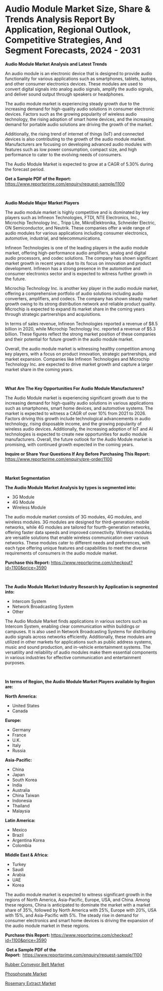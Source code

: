 <p><h1>Audio Module Market Size, Share & Trends Analysis Report By Application, Regional Outlook, Competitive Strategies, And Segment Forecasts, 2024 - 2031</h1></p><p><strong>Audio Module Market Analysis and Latest Trends</strong></p>
<p><p>An audio module is an electronic device that is designed to provide audio functionality for various applications such as smartphones, tablets, laptops, and other consumer electronics devices. These modules are used to convert digital signals into analog audio signals, amplify the audio signals, and deliver sound output through speakers or headphones.</p><p>The audio module market is experiencing steady growth due to the increasing demand for high-quality audio solutions in consumer electronic devices. Factors such as the growing popularity of wireless audio technology, the rising adoption of smart home devices, and the increasing demand for portable audio solutions are driving the growth of the market.</p><p>Additionally, the rising trend of internet of things (IoT) and connected devices is also contributing to the growth of the audio module market. Manufacturers are focusing on developing advanced audio modules with features such as low power consumption, compact size, and high performance to cater to the evolving needs of consumers.</p><p>The Audio Module Market is expected to grow at a CAGR of 5.30% during the forecast period.</p></p>
<p><strong>Get a Sample PDF of the Report:&nbsp;</strong> <a href="https://www.reportprime.com/enquiry/request-sample/1100">https://www.reportprime.com/enquiry/request-sample/1100</a></p>
<p>&nbsp;</p>
<p><strong>Audio Module Major Market Players</strong></p>
<p><p>The audio module market is highly competitive and is dominated by key players such as Infineon Technologies, FTDI, NTE Electronics, Inc., Microchip Technology Inc., Tripp Lite, MikroElektronika, Schneider Electric, ON Semiconductor, and Neutrik. These companies offer a wide range of audio modules for various applications including consumer electronics, automotive, industrial, and telecommunications.</p><p>Infineon Technologies is one of the leading players in the audio module market, offering high-performance audio amplifiers, analog and digital audio processors, and codec solutions. The company has shown significant market growth in recent years due to its focus on innovation and product development. Infineon has a strong presence in the automotive and consumer electronics sector and is expected to witness further growth in the future.</p><p>Microchip Technology Inc. is another key player in the audio module market, offering a comprehensive portfolio of audio solutions including audio converters, amplifiers, and codecs. The company has shown steady market growth owing to its strong distribution network and reliable product quality. Microchip is expected to expand its market share in the coming years through strategic partnerships and acquisitions.</p><p>In terms of sales revenue, Infineon Technologies reported a revenue of $8.5 billion in 2020, while Microchip Technology Inc. reported a revenue of $5.3 billion. These figures reflect the strong market position of these companies and their potential for future growth in the audio module market.</p><p>Overall, the audio module market is witnessing healthy competition among key players, with a focus on product innovation, strategic partnerships, and market expansion. Companies like Infineon Technologies and Microchip Technology Inc. are expected to drive market growth and capture a larger market share in the coming years.</p></p>
<p>&nbsp;</p>
<p><strong>What Are The Key Opportunities For Audio Module Manufacturers?</strong></p>
<p><p>The Audio Module market is experiencing significant growth due to the increasing demand for high-quality audio solutions in various applications such as smartphones, smart home devices, and automotive systems. The market is expected to witness a CAGR of over 10% from 2021 to 2026. Factors driving this growth include technological advancements in audio technology, rising disposable income, and the growing popularity of wireless audio devices. Additionally, the increasing adoption of IoT and AI technologies is expected to create new opportunities for audio module manufacturers. Overall, the future outlook for the Audio Module market is promising, with continued growth expected in the coming years.</p></p>
<p><strong>Inquire or Share Your Questions If Any Before Purchasing This Report:</strong> <a href="https://www.reportprime.com/enquiry/pre-order/1100">https://www.reportprime.com/enquiry/pre-order/1100</a></p>
<p>&nbsp;</p>
<p><strong>Market Segmentation</strong></p>
<p><strong>The Audio Module Market Analysis by types is segmented into:</strong></p>
<p><ul><li>3G Module</li><li>4G Module</li><li>Wireless Module</li></ul></p>
<p><p>The audio module market consists of 3G modules, 4G modules, and wireless modules. 3G modules are designed for third-generation mobile networks, while 4G modules are tailored for fourth-generation networks, offering faster data speeds and improved connectivity. Wireless modules are versatile solutions that enable wireless communication over various networks. These modules cater to different needs and preferences, with each type offering unique features and capabilities to meet the diverse requirements of consumers in the audio module market.</p></p>
<p><strong>Purchase this Report:&nbsp;</strong><a href="https://www.reportprime.com/checkout?id=1100&price=3590">https://www.reportprime.com/checkout?id=1100&price=3590</a></p>
<p>&nbsp;</p>
<p><strong>The Audio Module Market Industry Research by Application is segmented into:</strong></p>
<p><ul><li>Intercom System</li><li>Network Broadcasting System</li><li>Other</li></ul></p>
<p><p>The Audio Module Market finds applications in various sectors such as Intercom System, enabling clear communication within buildings or campuses. It is also used in Network Broadcasting Systems for distributing audio signals across networks efficiently. Additionally, these modules are utilized in other markets for applications such as public address systems, music and sound production, and in-vehicle entertainment systems. The versatility and reliability of audio modules make them essential components in various industries for effective communication and entertainment purposes.</p></p>
<p>&nbsp;</p>
<p><strong>In terms of Region, the Audio Module Market Players available by Region are:</strong></p>
<p>
    <p> <strong> North America: </strong>
        <ul>
            <li>United States</li>
            <li>Canada</li>
        </ul>
        </p> 
    <p> <strong> Europe: </strong>
        <ul>
            <li>Germany</li>
            <li>France</li>
            <li>U.K.</li>
            <li>Italy</li>
            <li>Russia</li>
        </ul>
        </p> 
    <p> <strong> Asia-Pacific: </strong>
        <ul>
            <li>China</li>
            <li>Japan</li>
            <li>South Korea</li>
            <li>India</li>
            <li>Australia</li>
            <li>China Taiwan</li>
            <li>Indonesia</li>
            <li>Thailand</li>
            <li>Malaysia</li>
        </ul>
        </p> 
    <p> <strong> Latin America: </strong>
        <ul>
            <li>Mexico</li>
            <li>Brazil</li>
            <li>Argentina Korea</li>
            <li>Colombia</li>
        </ul>
        </p> 
    <p> <strong> Middle East & Africa: </strong>
        <ul>
            <li>Turkey</li>
            <li>Saudi</li>
            <li>Arabia</li>
            <li>UAE</li>
            <li>Korea</li>
        </ul>
    </p>
    </p>
<p><p>The audio module market is expected to witness significant growth in the regions of North America, Asia-Pacific, Europe, USA, and China. Among these regions, China is anticipated to dominate the market with a market share of 35%, followed by North America with 25%, Europe with 20%, USA with 15%, and Asia-Pacific with 5%. The steady rise in demand for consumer electronics and smart home devices is driving the expansion of the audio module market in these regions.</p></p>
<p><strong>Purchase this Report: </strong><a href="https://www.reportprime.com/checkout?id=1100&price=3590">https://www.reportprime.com/checkout?id=1100&price=3590</a></p>
<p>&nbsp;<strong>Get a Sample PDF of the Report:&nbsp;&nbsp;</strong><a href="https://www.reportprime.com/enquiry/request-sample/1100">https://www.reportprime.com/enquiry/request-sample/1100</a></p>
<p><strong></strong></p>
<p><p><a href="https://full-wildebeest-80b.notion.site/Rubber-Conveyor-Belt-Market-Size-Focuses-on-Market-Dynamics-In-Depth-Analysis-and-Future-Projection-e2f5fcc9369340fbba0a0ac0b583be1b">Rubber Conveyor Belt Market</a></p><p><a href="https://pretty-mail-caf.notion.site/Phosphonate-Market-Growth-Market-Trends-COVID-19-Impact-and-Forecasts-for-period-from-2024-2031-edf4ef42f7484c54a9bc768cd629ebe7">Phosphonate Market</a></p><p><a href="https://flame-sidecar-702.notion.site/Rosemary-Extract-Market-Dynamics-2024-2031-Also-about-Its-Market-Trends-Projections-and-Opportuni-f3f2c34c319044c1b9d581f1fa52ecaf">Rosemary Extract Market</a></p></p>